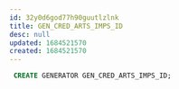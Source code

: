 ```yaml
---
id: 32y0d6god77h90guutlzlnk
title: GEN_CRED_ARTS_IMPS_ID
desc: null
updated: 1684521570
created: 1684521570
---
```



```sql
 CREATE GENERATOR GEN_CRED_ARTS_IMPS_ID;
```
